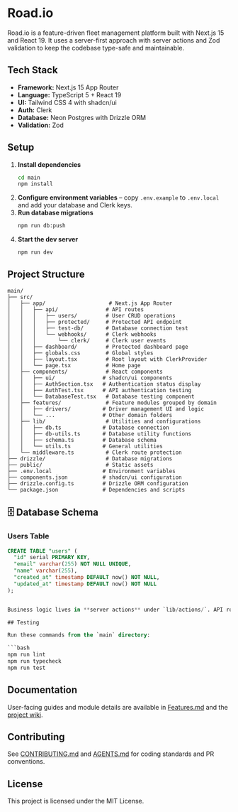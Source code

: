 # Road.io

Road.io is a feature-driven fleet management platform built with Next.js 15 and React 19. It uses a server-first approach with server actions and Zod validation to keep the codebase type-safe and maintainable.

## Tech Stack

- **Framework:** Next.js 15 App Router
- **Language:** TypeScript 5 + React 19
- **UI:** Tailwind CSS 4 with shadcn/ui
- **Auth:** Clerk
- **Database:** Neon Postgres with Drizzle ORM
- **Validation:** Zod

## Setup

1. **Install dependencies**
   ```bash
   cd main
   npm install
   ```
2. **Configure environment variables** – copy `.env.example` to `.env.local` and add your database and Clerk keys.
3. **Run database migrations**
   ```bash
   npm run db:push
   ```
4. **Start the dev server**
   ```bash
   npm run dev
   ```

## Project Structure

```text
main/
├── src/
│   ├── app/                    # Next.js App Router
│   │   ├── api/               # API routes
│   │   │   ├── users/         # User CRUD operations
│   │   │   ├── protected/     # Protected API endpoint
│   │   │   ├── test-db/       # Database connection test
│   │   │   └── webhooks/      # Clerk webhooks
│   │   │       └── clerk/     # Clerk user events
│   │   ├── dashboard/         # Protected dashboard page
│   │   ├── globals.css        # Global styles
│   │   ├── layout.tsx         # Root layout with ClerkProvider
│   │   └── page.tsx           # Home page
│   ├── components/            # React components
│   │   ├── ui/               # shadcn/ui components
│   │   ├── AuthSection.tsx   # Authentication status display
│   │   ├── AuthTest.tsx      # API authentication testing
│   │   └── DatabaseTest.tsx   # Database testing component
│   ├── features/              # Feature modules grouped by domain
│   │   ├── drivers/          # Driver management UI and logic
│   │   └── ...               # Other domain folders
│   ├── lib/                   # Utilities and configurations
│   │   ├── db.ts             # Database connection
│   │   ├── db-utils.ts       # Database utility functions
│   │   ├── schema.ts         # Database schema
│   │   └── utils.ts          # General utilities
│   └── middleware.ts          # Clerk route protection
├── drizzle/                   # Database migrations
├── public/                    # Static assets
├── .env.local                # Environment variables
├── components.json           # shadcn/ui configuration
├── drizzle.config.ts         # Drizzle ORM configuration
└── package.json              # Dependencies and scripts
```

## 🗄️ Database Schema

### Users Table
```sql
CREATE TABLE "users" (
  "id" serial PRIMARY KEY,
  "email" varchar(255) NOT NULL UNIQUE,
  "name" varchar(255),
  "created_at" timestamp DEFAULT now() NOT NULL,
  "updated_at" timestamp DEFAULT now() NOT NULL
);


Business logic lives in **server actions** under `lib/actions/`. API routes are reserved for authentication, webhooks and public integrations.

## Testing

Run these commands from the `main` directory:

```bash
npm run lint
npm run typecheck
npm run test
```

## Documentation

User-facing guides and module details are available in [Features.md](Features.md) and the [project wiki](wiki/Home.md).

## Contributing

See [CONTRIBUTING.md](CONTRIBUTING.md) and [AGENTS.md](AGENTS.md) for coding standards and PR conventions.

## License

This project is licensed under the MIT License.
